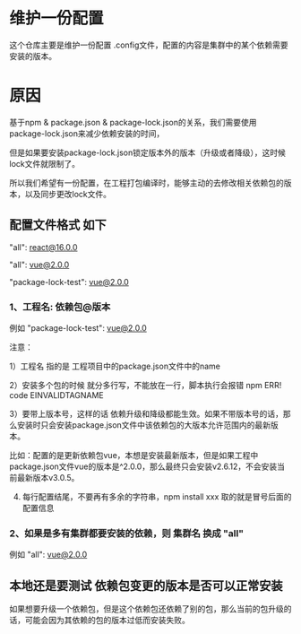 # 维护一份配置

这个仓库主要是维护一份配置 .config文件，配置的内容是集群中的某个依赖需要安装的版本。

# 原因

基于npm & package.json & package-lock.json的关系，我们需要使用package-lock.json来减少依赖安装的时间，

但是如果要安装package-lock.json锁定版本外的版本（升级或者降级），这时候lock文件就限制了。

所以我们希望有一份配置，在工程打包编译时，能够主动的去修改相关依赖包的版本，以及同步更改lock文件。


## 配置文件格式 如下

"all": react@16.0.0

"all": vue@2.0.0

"package-lock-test": vue@2.0.0

### 1、工程名: 依赖包@版本

例如 "package-lock-test": vue@2.0.0

注意：

1）工程名 指的是 工程项目中的package.json文件中的name

2）安装多个包的时候 就分多行写，不能放在一行，脚本执行会报错 npm ERR! code EINVALIDTAGNAME

3）要带上版本号，这样的话 依赖升级和降级都能生效。如果不带版本号的话，那么安装时只会安装package.json文件中该依赖包的大版本允许范围内的最新版本。

比如：配置的是更新依赖包vue，本想是安装最新版本，但是如果工程中package.json文件vue的版本是^2.0.0，那么最终只会安装v2.6.12，不会安装当前最新版本v3.0.5。

4) 每行配置结尾，不要再有多余的字符串，npm install xxx 取的就是冒号后面的配置信息

### 2、如果是多有集群都要安装的依赖，则 集群名 换成 "all"

例如 "all": vue@2.0.0

## 本地还是要测试 依赖包变更的版本是否可以正常安装

如果想要升级一个依赖包，但是这个依赖包还依赖了别的包，那么当前的包升级的话，可能会因为其依赖的包的版本过低而安装失败。

